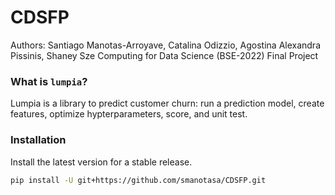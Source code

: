 # CDSFP
Authors: Santiago Manotas-Arroyave, Catalina Odizzio, Agostina Alexandra Pissinis, Shaney Sze
Computing for Data Science (BSE-2022) Final Project

### What is `lumpia`?
Lumpia is a library to predict customer churn: run a prediction model, create features, optimize hypterparameters, score, and unit test.

### Installation

Install the latest version for a stable release.

```bash
pip install -U git+https://github.com/smanotasa/CDSFP.git
```
